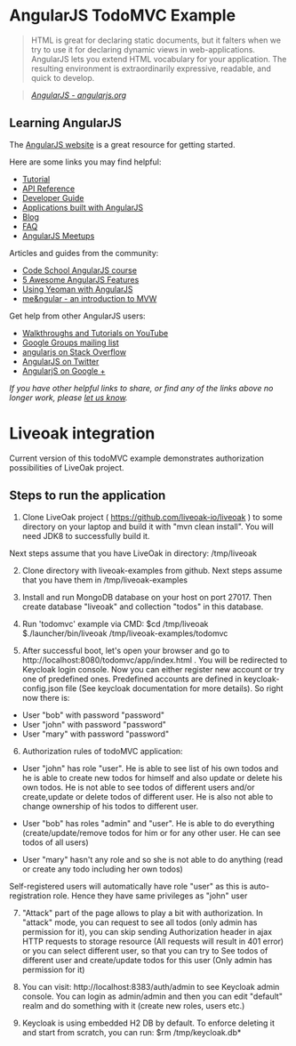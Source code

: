# AngularJS TodoMVC Example

> HTML is great for declaring static documents, but it falters when we try to use it for declaring dynamic views in web-applications. AngularJS lets you extend HTML vocabulary for your application. The resulting environment is extraordinarily expressive, readable, and quick to develop.

> _[AngularJS - angularjs.org](http://angularjs.org)_


## Learning AngularJS
The [AngularJS website](http://angularjs.org) is a great resource for getting started.

Here are some links you may find helpful:

* [Tutorial](http://docs.angularjs.org/tutorial)
* [API Reference](http://docs.angularjs.org/api)
* [Developer Guide](http://docs.angularjs.org/guide)
* [Applications built with AngularJS](http://builtwith.angularjs.org)
* [Blog](http://blog.angularjs.org)
* [FAQ](http://docs.angularjs.org/misc/faq)
* [AngularJS Meetups](http://www.youtube.com/angularjs)

Articles and guides from the community:

* [Code School AngularJS course](http://www.codeschool.com/code_tv/angularjs-part-1)
* [5 Awesome AngularJS Features](http://net.tutsplus.com/tutorials/javascript-ajax/5-awesome-angularjs-features)
* [Using Yeoman with AngularJS](http://briantford.com/blog/angular-yeoman.html)
* [me&ngular - an introduction to MVW](http://stephenplusplus.github.io/meangular)

Get help from other AngularJS users:

* [Walkthroughs and Tutorials on YouTube](http://www.youtube.com/playlist?list=PL1w1q3fL4pmgqpzb-XhG7Clgi67d_OHXz)
* [Google Groups mailing list](https://groups.google.com/forum/?fromgroups#!forum/angular)
* [angularjs on Stack Overflow](http://stackoverflow.com/questions/tagged/angularjs)
* [AngularJS on Twitter](https://twitter.com/angularjs)
* [AngularjS on Google +](https://plus.google.com/+AngularJS/posts)

_If you have other helpful links to share, or find any of the links above no longer work, please [let us know](https://github.com/tastejs/todomvc/issues)._

Liveoak integration
===================
Current version of this todoMVC example demonstrates authorization possibilities of LiveOak project.

Steps to run the application
----------------------------
1. Clone LiveOak project ( https://github.com/liveoak-io/liveoak ) to some directory on your laptop and build it with "mvn clean install".
You will need JDK8 to successfully build it.

Next steps assume that you have LiveOak in directory: /tmp/liveoak

2. Clone directory with liveoak-examples from github. Next steps assume that you have them in /tmp/liveoak-examples

3. Install and run MongoDB database on your host on port 27017. Then create database "liveoak" and collection "todos" in this database.

3. Run 'todomvc' example via CMD:
$cd /tmp/liveoak
$./launcher/bin/liveoak /tmp/liveoak-examples/todomvc

5. After successful boot, let's open your browser and go to http://localhost:8080/todomvc/app/index.html . You will be redirected to Keycloak login console.
Now you can either register new account or try one of predefined ones. Predefined accounts are defined in keycloak-config.json file (See keycloak documentation for more details). So right now there is:
- User "bob" with password "password"
- User "john" with password "password"
- User "mary" with password "password"

6. Authorization rules of todoMVC application:
- User "john" has role "user". He is able to see list of his own todos and he is able to create new todos for himself and also update or delete his own todos.
He is not able to see todos of different users and/or create,update or delete todos of different user. He is also not able to change ownership of his todos to different user.

- User "bob" has roles "admin" and "user". He is able to do everything (create/update/remove todos for him or for any other user. He can see todos of all users)

- User "mary" hasn't any role and so she is not able to do anything (read or create any todo including her own todos)

Self-registered users will automatically have role "user" as this is auto-registration role. Hence they have same privileges as "john" user

7. "Attack" part of the page allows to play a bit with authorization. In "attack" mode, you can request to see all todos (only admin has permission for it),
you can skip sending Authorization header in ajax HTTP requests to storage resource (All requests will result in 401 error)
 or you can select different user, so that you can try to See todos of different user and create/update todos for this user (Only admin has permission for it)

8. You can visit: http://localhost:8383/auth/admin to see Keycloak admin console. You can login as admin/admin and then you can edit "default" realm and do something with it (create new roles, users etc.)

9. Keycloak is using embedded H2 DB by default. To enforce deleting it and start from scratch, you can run:
$rm /tmp/keycloak.db*